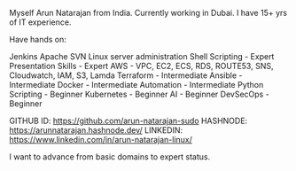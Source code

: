 
Myself Arun Natarajan from India. Currently working in Dubai. I have 15+ yrs of IT experience.

Have hands on:

Jenkins
Apache SVN
Linux server administration
Shell Scripting - Expert 
Presentation Skills - Expert
AWS - VPC, EC2, ECS, RDS, ROUTE53, SNS, Cloudwatch, IAM, S3, Lamda 
Terraform - Intermediate
Ansible - Intermediate
Docker - Intermediate
Automation - Intermediate 
Python Scripting - Beginner
Kubernetes - Beginner
AI - Beginner
DevSecOps - Beginner

GITHUB ID: https://github.com/arun-natarajan-sudo
HASHNODE: https://arunnatarajan.hashnode.dev/
LINKEDIN: https://www.linkedin.com/in/arun-natarajan-linux/


I want to advance from basic domains to expert status.